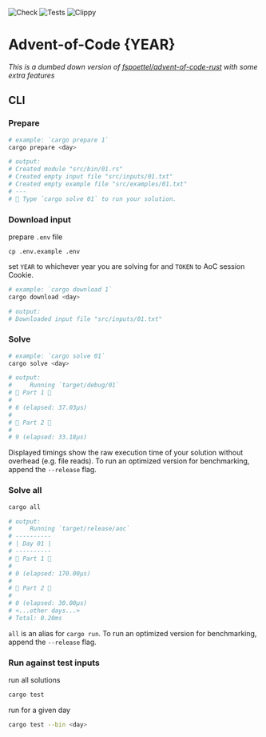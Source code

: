![Check](https://github.com/janezicmatej/aoc-template/actions/workflows/check.yml/badge.svg)
![Tests](https://github.com/janezicmatej/aoc-template/actions/workflows/tests.yml/badge.svg)
![Clippy](https://github.com/janezicmatej/aoc-template/actions/workflows/clippy.yml/badge.svg)
# Advent-of-Code {YEAR}
*This is a dumbed down version of [fspoettel/advent-of-code-rust](https://github.com/fspoettel/advent-of-code-rust) with some extra features*

## CLI
### Prepare

```sh
# example: `cargo prepare 1`
cargo prepare <day>

# output:
# Created module "src/bin/01.rs"
# Created empty input file "src/inputs/01.txt"
# Created empty example file "src/examples/01.txt"
# ---
# 🎄 Type `cargo solve 01` to run your solution.
```

### Download input
prepare `.env` file
```
cp .env.example .env
```
set `YEAR` to whichever year you are solving for and `TOKEN` to AoC session Cookie.

```sh
# example: `cargo download 1`
cargo download <day>

# output:
# Downloaded input file "src/inputs/01.txt"
```

### Solve
```sh
# example: `cargo solve 01`
cargo solve <day>

# output:
#     Running `target/debug/01`
# 🎄 Part 1 🎄
#
# 6 (elapsed: 37.03µs)
#
# 🎄 Part 2 🎄
#
# 9 (elapsed: 33.18µs)
```
Displayed timings show the raw execution time of your solution without overhead (e.g. file reads). To run an optimized version for benchmarking, append the `--release` flag.


### Solve all

```sh
cargo all

# output:
#     Running `target/release/aoc`
# ----------
# | Day 01 |
# ----------
# 🎄 Part 1 🎄
#
# 0 (elapsed: 170.00µs)
#
# 🎄 Part 2 🎄
#
# 0 (elapsed: 30.00µs)
# <...other days...>
# Total: 0.20ms
```

`all` is an alias for `cargo run`. To run an optimized version for benchmarking, append the `--release` flag.

### Run against test inputs
run all solutions
```sh
cargo test
```
run for a given day
```sh
cargo test --bin <day>
```

